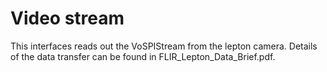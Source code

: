 # Video stream
This interfaces reads out the VoSPIStream from the lepton camera. Details of the data transfer can be found in FLIR_Lepton_Data_Brief.pdf. 
